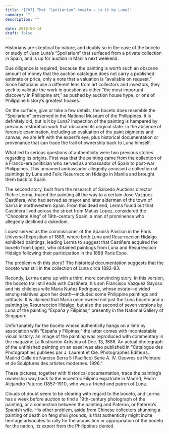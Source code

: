 ```yaml
---
title: "[707] That ‘Spoliarium’ boceto — is it by Luna?"
summary: ""
description: ""

date: 2018-09-14
draft: false
---
```


Historians are skeptical by nature, and doubly so in the case of the boceto or study of Juan Luna’s “Spoliarium” that surfaced from a private collection in Spain, and is up for auction in Manila next weekend.

Due diligence is required, because the painting is worth such an obscene amount of money that the auction catalogue does not carry a published estimate or price, only a note that a valuation is “available on request.” Since historians use a different lens from art collectors and investors, they seek to validate the work in question as either “the most important discovery in Philippine art,” as pushed by auction house hype, or one of Philippine history’s greatest hoaxes.

On the surface, give or take a few details, the boceto does resemble the “Spoliarium” preserved in the National Museum of the Philippines. It is definitely old, but is it by Luna? Inspection of the painting is hampered by previous restoration work that obscured its original state. In the absence of forensic examination, including an evaluation of the paint pigments and canvas, we are left with the expert’s eye, plus historical documentation or provenance that can trace the trail of ownership back to Luna himself.

What led to serious questions of authenticity were two previous stories regarding its origins. First was that the painting came from the collection of a Franco-era politician who served as ambassador of Spain to post-war Philippines. This unnamed ambassador allegedly amassed a collection of paintings by Luna and Felix Resurreccion Hidalgo in Manila and brought them back to Spain.

The second story, built from the research of Salcedo Auctions director Richie Lerma, traced the painting all the way to a certain Jose Vazquez Castiñera, who had served as mayor and later alderman of the town of Sarria in northwestern Spain. From this dead end, Lerma found out that Castiñera lived across the street from Matias Lopez, considered the “Chocolate King” of 19th-century Spain, a man of prominence who allegedly declined a dukedom.

Lopez served as the commissioner of the Spanish Pavilion in the Paris Universal Exposition of 1889, where both Luna and Resurreccion Hidalgo exhibited paintings, leading Lerma to suggest that Castiñera acquired the boceto from Lopez, who obtained paintings from Luna and Resurreccion Hidalgo following their participation in the 1889 Paris Expo.

The problem with this story? The historical documentation suggests that the boceto was still in the collection of Luna circa 1892-93.

Recently, Lerma came up with a third, more convincing story. In this version, the boceto trail still ends with Castiñera, his son Francisco Vazquez Gayoso and his childless wife Maria Nuñez Rodriguez, whose estate—divided  among relatives upon her death—included some Philippine paintings and artifacts. It is claimed that Maria once owned not just the Luna boceto and a painting by Resurreccion Hidalgo, but also the second of seven versions by Luna of the painting “España y  Filipinas,” presently in the National Gallery of Singapore.

Unfortunately for the boceto whose authenticity hangs on a limb by association with “España y Filipinas,” the latter comes with incontestable visual history: an image of the painting was reproduced with commentary in the magazine La Ilustración Artistica of Dec. 13, 1886. An actual photograph of the unfinished painting on an easel was also published in “Catalogue des Photographies publiees par J. Laurent et Cie. Photographes Editeurs. Madrid Calle de Narciso Serra 5 (Pacifico) Serie A. IV. Oeuvres de Peinture et de Sculptures des artistes modernes. 1896.”

These pictures, together with historical documentation, trace the painting’s ownership way back to the eccentric Filipino expatriate in Madrid, Pedro Alejandro Paterno (1857-1911), who was a friend and patron of Luna.

Clouds of doubt seem to be clearing with regard to the boceto, and Lerma has a week before auction to find a 19th-century photograph of the painting, or a connection between the painting and Paterno, or Paterno’s Spanish wife. His other problem, aside from Chinese collectors shunning a painting of death on feng shui grounds, is that authenticity might incite heritage advocates to rally for the acquisition or appropriation of the boceto for the nation, its export from the Philippines denied.
